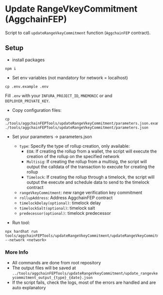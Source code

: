 # Update RangeVkeyCommitment (AggchainFEP)
Script to call `updateRangeVkeyCommitment` function (`AggchainFEP` contract).

## Setup
- install packages
```
npm i
```

- Set env variables (not mandatory for network = localhost)
````
cp .env.example .env
````

Fill `.env` with your `INFURA_PROJECT_ID`, `MNEMONIC` or and `DEPLOYER_PRIVATE_KEY`.

-   Copy configuration files:
```
cp ./tools/aggchainFEPTools/updateRangeVkeyCommitment/parameters.json.example ./tools/aggchainFEPTools/updateRangeVkeyCommitment/parameters.json
```

-  Set your parameters -> parameters.json
    - `type`: Specify the type of rollup creation, only available:
        - `EOA`: If creating the rollup from a wallet, the script will execute the creation of the rollup on the specified network
        - `Multisig`: If creating the rollup from a multisig, the script will output the calldata of the transaction to execute for creating the rollup
        - `Timelock`: If creating the rollup through a timelock, the script will output the execute and schedule data to send to the timelock contract
    - `rangeVkeyCommitment`: new range verification key commitment
    - `rollupAddress`: Address AggchainFEP contract
    - `timelockDelay(optional)`: timelock delay
    - `timelockSalt(optional)`: timelock salt
    - `predecessor(optional)`: timelock predecessor

-  Run tool:
```
npx hardhat run tools/aggchainFEPTools/updateRangeVkeyCommitment/updateRangeVkeyCommitment.ts --network <network>
```

### More Info
- All commands are done from root repository
- The output files will be saved at `../tools/aggchainFEPTools/updateRangeVkeyCommitment/update_rangevkeycommitment_output_{type}_{date}.json`
- If the script fails, check the logs, most of the errors are handled and are auto explanatory